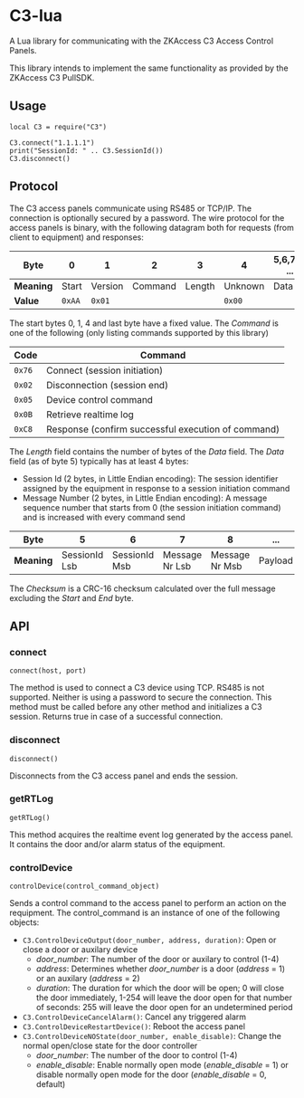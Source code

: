 # C3-lua
A Lua library for communicating with the ZKAccess C3 Access Control Panels.

This library intends to implement the same functionality as provided by the ZKAccess C3 PullSDK.

## Usage
```
local C3 = require("C3")

C3.connect("1.1.1.1")
print("SessionId: " .. C3.SessionId())
C3.disconnect()
```

## Protocol
The C3 access panels communicate using RS485 or TCP/IP. The connection is optionally secured by a password.
The wire protocol for the access panels is binary, with the following datagram both for requests (from client to equipment) and responses:

Byte        | 0      | 1       | 2       | 3      | 4       | 5,6,7,8, ...  | n-2, n-1 | n
------------|--------|---------|---------|--------|---------|---------------|----------|-----
**Meaning** | Start  | Version | Command | Length | Unknown | Data          | Checksum | End
**Value**   | `0xAA` | `0x01`  |         |        | `0x00`  |               |          | `0x55`

The start bytes 0, 1, 4 and last byte have a fixed value. 
The *Command* is one of the following (only listing commands supported by this library)

Code   | Command
-------|--------
`0x76` | Connect (session initiation)
`0x02` | Disconnection (session end)
`0x05` | Device control command
`0x0B` | Retrieve realtime log
`0xC8` | Response (confirm successful execution of command)

The *Length* field contains the number of bytes of the *Data* field.
The *Data* field (as of byte 5) typically has at least 4 bytes:
- Session Id (2 bytes, in Little Endian encoding): The session identifier assigned by the equipment in response to a session initiation command
- Message Number (2 bytes, in Little Endian encoding): A message sequence number that starts from 0 (the session initiation command) and is increased with every command send

Byte        | 5             | 6             | 7              | 8              | ...
------------|---------------|---------------|----------------|----------------|--------
**Meaning** | SessionId Lsb | SessionId Msb | Message Nr Lsb | Message Nr Msb | Payload

The *Checksum* is a CRC-16 checksum calculated over the full message excluding the *Start* and *End* byte.

## API

### connect
```
connect(host, port)
```

The method is used to connect a C3 device using TCP. RS485 is not supported. Neither is using a password to secure the connection. This method must be called before any other method and initializes a C3 session. 
Returns true in case of a successful connection.

### disconnect
```
disconnect()
```

Disconnects from the C3 access panel and ends the session.

### getRTLog
```
getRTLog()
```

This method acquires the realtime event log generated by the access panel. It contains the door and/or alarm status of the equipment.

### controlDevice
```
controlDevice(control_command_object)
```

Sends a control command to the access panel to perform an action on the requipment. The control_command is an instance of one of the following objects:
- `C3.ControlDeviceOutput(door_number, address, duration)`: Open or close a door or auxilary device
  - *door_number*: The number of the door or auxilary to control (1-4)
  - *address*: Determines whether *door_number* is a door (*address* = 1) or an auxilary (*address* = 2)
  - *duration*: The duration for which the door will be open; 0 will close the door immediately, 1-254 will leave the door open for that number of seconds: 255 will leave the door open for an undetermined period
- `C3.ControlDeviceCancelAlarm()`: Cancel any triggered alarm
- `C3.ControlDeviceRestartDevice()`: Reboot the access panel
- `C3.ControlDeviceNOState(door_number, enable_disable)`: Change the normal open/close state for the door controller
  - *door_number*: The number of the door to control (1-4)
  - *enable_disable*: Enable normally open mode (*enable_disable* = 1) or disable normally open mode for the door (*enable_disable* = 0, default)

